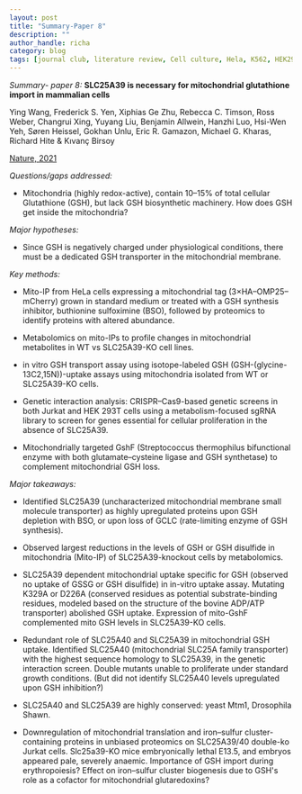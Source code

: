 ```yaml
---
layout: post
title: "Summary-Paper 8"
description: ""
author_handle: richa
category: blog
tags: [journal club, literature review, Cell culture, Hela, K562, HEK293T, Jurkat, Glutathione, GSH, Mito-IP, OMP25, buthionine sulfoximine, BSO, metabolomics, Mass spectrometry, LC–MS, CRISPR–Cas9, Streptococcus thermophilus, GshF, SLC25A40, SLC25A39,  ]
---
```

*Summary- paper 8:*
 **SLC25A39 is necessary for mitochondrial glutathione import in mammalian cells**

Ying Wang, Frederick S. Yen, Xiphias Ge Zhu, Rebecca C. Timson, Ross Weber, Changrui Xing, Yuyang Liu, Benjamin Allwein, Hanzhi Luo, Hsi-Wen Yeh, Søren Heissel, Gokhan Unlu, Eric R. Gamazon, Michael G. Kharas, Richard Hite & Kıvanç Birsoy

[Nature, 2021](https://www.nature.com/articles/s41586-021-04025-w#Sec7)

*Questions/gaps addressed:* 

- Mitochondria (highly redox-active), contain 10–15% of total cellular Glutathione (GSH), but lack GSH biosynthetic machinery. How does GSH get inside the mitochondria?

*Major hypotheses:*

-  Since GSH is negatively charged under physiological conditions, there must be a dedicated GSH transporter in the mitochondrial membrane.

*Key methods:* 

- Mito-IP from HeLa cells expressing a mitochondrial tag (3×HA–OMP25–mCherry) grown in standard medium or treated with a GSH synthesis inhibitor, buthionine sulfoximine (BSO), followed by proteomics to identify proteins with altered abundance. 

- Metabolomics on mito-IPs to profile changes in mitochondrial metabolites in WT vs SLC25A39-KO cell lines. 

- in vitro GSH transport assay using isotope-labeled GSH (GSH-(glycine-13C2,15N))-uptake assays using mitochondria isolated from WT or SLC25A39-KO cells.

- Genetic interaction analysis: CRISPR–Cas9-based genetic screens in both Jurkat and HEK 293T cells using a metabolism-focused sgRNA library  to screen for genes essential for cellular proliferation in the absence of SLC25A39.

- Mitochondrially targeted GshF (Streptococcus thermophilus bifunctional enzyme with both glutamate–cysteine ligase and GSH synthetase) to complement mitochondrial GSH loss. 



*Major takeaways:*

- Identified SLC25A39 (uncharacterized mitochondrial membrane small molecule transporter) as highly upregulated proteins upon GSH depletion with BSO, or upon loss of GCLC (rate-limiting enzyme of GSH synthesis). 

- Observed largest reductions in the levels of GSH or GSH disulfide in mitochondria (Mito-IP) of SLC25A39-knockout cells by metabolomics. 

- SLC25A39 dependent mitochondrial uptake specific for GSH (observed no uptake of GSSG or GSH disulfide) in in-vitro uptake assay. Mutating K329A or D226A (conserved residues  as potential substrate-binding residues, modeled based on the structure of the bovine ADP/ATP transporter) abolished GSH uptake. Expression of mito-GshF complemented mito GSH levels in SLC25A39-KO cells.

- Redundant role of SLC25A40 and SLC25A39 in mitochondrial GSH uptake. Identified SLC25A40 (mitochondrial SLC25A family transporter) with the highest sequence homology to SLC25A39, in the genetic interaction screen. Double mutants unable to proliferate under standard growth conditions. (But did not identify SLC25A40 levels upregulated upon GSH inhibition?)

- SLC25A40 and SLC25A39 are highly conserved: yeast Mtm1, Drosophila Shawn.

- Downregulation of mitochondrial translation and iron–sulfur cluster-containing proteins in unbiased proteomics on SLC25A39/40 double-ko Jurkat cells. Slc25a39-KO mice embryonically lethal E13.5, and embryos appeared pale, severely anaemic. Importance of GSH import during erythropoiesis? Effect on iron–sulfur cluster biogenesis due to GSH's role as a cofactor for mitochondrial glutaredoxins?



 




